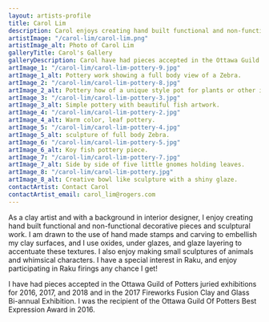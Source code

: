 ```yaml
---
layout: artists-profile
title: Carol Lim
description: Carol enjoys creating hand built functional and non-functional decorative pieces and sculptural work
artistImage: "/carol-lim/carol-lim.png"
artistImage_alt: Photo of Carol Lim
galleryTitle: Carol's Gallery
galleryDescription: Carol have had pieces accepted in the Ottawa Guild of Potters juried exhibitions for 2016, 2017, and 2018
artImage_1: "/carol-lim/carol-lim-pottery-9.jpg"
artImage_1_alt: Pottery work showing a full body view of a Zebra.
artImage_2: "/carol-lim/carol-lim-pottery-8.jpg"
artImage_2_alt: Pottery how of a unique style pot for plants or other items.
artImage_3: "/carol-lim/carol-lim-pottery-3.jpg"
artImage_3_alt: Simple pottery with beautiful fish artwork.
artImage_4: "/carol-lim/carol-lim-pottery-2.jpg"
artImage_4_alt: Warm color, leaf pottery.
artImage_5: "/carol-lim/carol-lim-pottery-4.jpg"
artImage_5_alt: sculpture of full body Zebra.
artImage_6: "/carol-lim/carol-lim-pottery-5.jpg"
artImage_6_alt: Koy fish pottery piece.
artImage_7: "/carol-lim/carol-lim-pottery-7.jpg"
artImage_7_alt: Side by side of five little gnomes holding leaves.
artImage_8: "/carol-lim/carol-lim-pottery.jpg"
artImage_8_alt: Creative bowl like sculpture with a shiny glaze.
contactArtist: Contact Carol
contactArtist_email: carol_lim@rogers.com
---
```


As a clay artist and with a background in interior designer, I enjoy creating hand built functional and non-functional decorative pieces and sculptural work.  I am drawn to the use of hand made stamps and carving to embellish my clay surfaces, and I use oxides, under glazes, and glaze layering to accentuate these textures.  I also enjoy making small sculptures of animals and whimsical characters. I have a special interest in Raku, and enjoy participating in Raku firings any chance I get!

I have had pieces accepted in the Ottawa Guild of Potters juried exhibitions for 2016, 2017, and 2018 and in the 2017 Fireworks Fusion Clay and Glass Bi-annual Exhibition.  I was the recipient of the Ottawa Guild Of Potters Best Expression Award in 2016.
